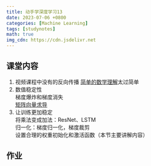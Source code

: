 ```yaml
---
title: 动手学深度学习13
date: 2023-07-06 +0800
categories: [Machine Learning]
tags: [studynotes]   
math: true
img_cdn: https://cdn.jsdelivr.net
---
```

## 课堂内容
1. 视频课程中没有的反向传播
    [简单的数学理解](https://www.bilibili.com/video/BV16x411V7Qg/?spm_id_from=333.337.search-card.all.click&vd_source=54a301081f5e85f9a28c11bb65310f03)太过简单  
2. 数值稳定性  
  梯度爆炸和梯度消失  
[矩阵向量求导](https://zhuanlan.zhihu.com/p/349469914)
3. 让训练更加稳定  
  将乘法变成加法：ResNet、LSTM  
  归一化：梯度归一化，梯度裁剪  
  设置合理的权重初始化和激活函数（本节主要讲解内容）
## 作业